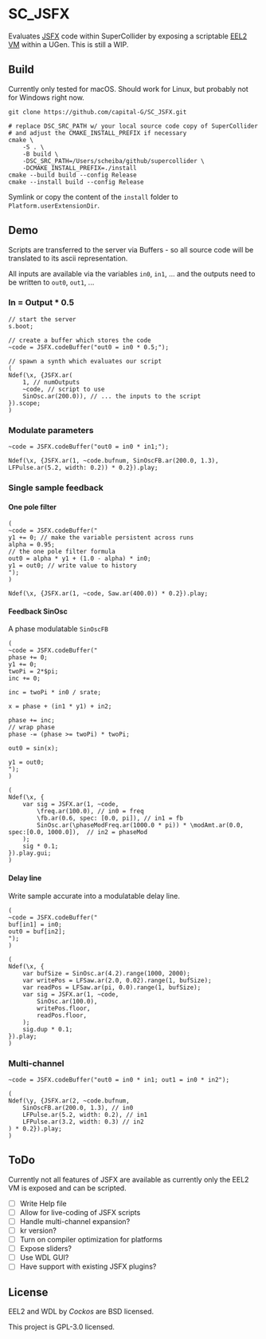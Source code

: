 # SC_JSFX

Evaluates [JSFX](https://www.reaper.fm/sdk/js/js.php) code within SuperCollider by exposing a scriptable [EEL2 VM](https://www.cockos.com/EEL2/) within a UGen.
This is still a WIP.

## Build

Currently only tested for macOS.
Should work for Linux, but probably not for Windows right now.

```shell
git clone https://github.com/capital-G/SC_JSFX.git

# replace DSC_SRC_PATH w/ your local source code copy of SuperCollider
# and adjust the CMAKE_INSTALL_PREFIX if necessary
cmake \
    -S . \
    -B build \
    -DSC_SRC_PATH=/Users/scheiba/github/supercollider \
    -DCMAKE_INSTALL_PREFIX=./install
cmake --build build --config Release
cmake --install build --config Release
```

Symlink or copy the content of the `install` folder to `Platform.userExtensionDir`.

## Demo

Scripts are transferred to the server via Buffers - so all source code will be translated to its ascii representation.

All inputs are available via the variables `in0`, `in1`, ... and the outputs need to be written to `out0`, `out1`, ...

### In = Output * 0.5

```supercollider
// start the server
s.boot;

// create a buffer which stores the code
~code = JSFX.codeBuffer("out0 = in0 * 0.5;");

// spawn a synth which evaluates our script
(
Ndef(\x, {JSFX.ar(
	1, // numOutputs
	~code, // script to use
	SinOsc.ar(200.0)), // ... the inputs to the script
}).scope;
)
```

### Modulate parameters

```supercollider
~code = JSFX.codeBuffer("out0 = in0 * in1;");

Ndef(\x, {JSFX.ar(1, ~code.bufnum, SinOscFB.ar(200.0, 1.3), LFPulse.ar(5.2, width: 0.2)) * 0.2}).play;
```

### Single sample feedback

#### One pole filter

```supercollider
(
~code = JSFX.codeBuffer("
y1 += 0; // make the variable persistent across runs
alpha = 0.95;
// the one pole filter formula
out0 = alpha * y1 + (1.0 - alpha) * in0;
y1 = out0; // write value to history
");
)

Ndef(\x, {JSFX.ar(1, ~code, Saw.ar(400.0)) * 0.2}).play;
```

#### Feedback SinOsc

A phase modulatable `SinOscFB`

```supercollider
(
~code = JSFX.codeBuffer("
phase += 0;
y1 += 0;
twoPi = 2*$pi;
inc += 0;

inc = twoPi * in0 / srate;

x = phase + (in1 * y1) + in2;

phase += inc;
// wrap phase
phase -= (phase >= twoPi) * twoPi;

out0 = sin(x);

y1 = out0;
");
)

(
Ndef(\x, {
	var sig = JSFX.ar(1, ~code,
		\freq.ar(100.0), // in0 = freq
		\fb.ar(0.6, spec: [0.0, pi]), // in1 = fb
		SinOsc.ar(\phaseModFreq.ar(1000.0 * pi)) * \modAmt.ar(0.0, spec:[0.0, 1000.0]),  // in2 = phaseMod
	);
	sig * 0.1;
}).play.gui;
)
```

#### Delay line

Write sample accurate into a modulatable delay line.

```supercollider
(
~code = JSFX.codeBuffer("
buf[in1] = in0;
out0 = buf[in2];
");
)

(
Ndef(\x, {
	var bufSize = SinOsc.ar(4.2).range(1000, 2000);
	var writePos = LFSaw.ar(2.0, 0.02).range(1, bufSize);
	var readPos = LFSaw.ar(pi, 0.0).range(1, bufSize);
	var sig = JSFX.ar(1, ~code,
		SinOsc.ar(100.0),
		writePos.floor,
		readPos.floor,
	);
	sig.dup * 0.1;
}).play;
)
```

### Multi-channel

```supercollider
~code = JSFX.codeBuffer("out0 = in0 * in1; out1 = in0 * in2");

(
Ndef(\y, {JSFX.ar(2, ~code.bufnum, 
	SinOscFB.ar(200.0, 1.3), // in0
	LFPulse.ar(5.2, width: 0.2), // in1
	LFPulse.ar(3.2, width: 0.3) // in2
) * 0.2}).play;
)
```


## ToDo

Currently not all features of JSFX are available as currently only the EEL2 VM is exposed and can be scripted.

* [ ] Write Help file
* [ ] Allow for live-coding of JSFX scripts
* [ ] Handle multi-channel expansion?
* [ ] kr version?
* [ ] Turn on compiler optimization for platforms
* [ ] Expose sliders?
* [ ] Use WDL GUI?
* [ ] Have support with existing JSFX plugins?

## License

EEL2 and WDL by *Cockos* are BSD licensed.

This project is GPL-3.0 licensed.
